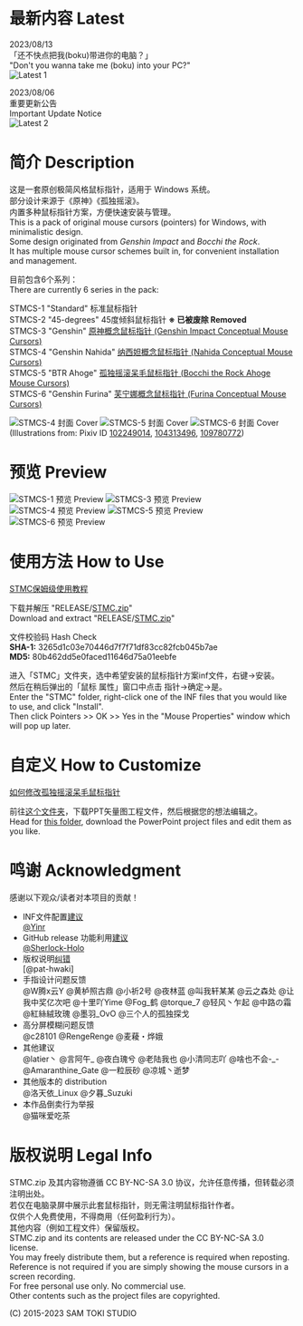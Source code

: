 # 最新内容 Latest

2023/08/13<br>
「还不快点把我(boku)带进你的电脑？」<br>
"Don't you wanna take me (boku) into your PC?"<br>
![Latest 1](/HELP/Latest%201.png)

2023/08/06<br>
重要更新公告<br>
Important Update Notice<br>
![Latest 2](/HELP/Latest%202.png)

# 简介 Description

这是一套原创极简风格鼠标指针，适用于 Windows 系统。<br>
部分设计来源于《原神》《孤独摇滚》。<br>
内置多种鼠标指针方案，方便快速安装与管理。<br>
This is a pack of original mouse cursors (pointers) for Windows, with minimalistic design.<br>
Some design originated from *Genshin Impact* and *Bocchi the Rock*.<br>
It has multiple mouse cursor schemes built in, for convenient installation and management.

目前包含6个系列：<br>
There are currently 6 series in the pack:

STMCS-1 "Standard" 标准鼠标指针<br>
STMCS-2 "45-degrees" 45度倾斜鼠标指针 **※ 已被废除 Removed**<br>
STMCS-3 "Genshin" [原神概念鼠标指针 (Genshin Impact Conceptual Mouse Cursors)](https://bilibili.com/video/BV1WW4y1x7ZY)<br>
STMCS-4 "Genshin Nahida" [纳西妲概念鼠标指针 (Nahida Conceptual Mouse Cursors)](https://bilibili.com/video/BV1Rt4y1K7Z8)<br>
STMCS-5 "BTR Ahoge" [孤独摇滚呆毛鼠标指针 (Bocchi the Rock Ahoge Mouse Cursors)](https://bilibili.com/video/BV1ke4y1F7ge)<br>
STMCS-6 "Genshin Furina" [芙宁娜概念鼠标指针 (Furina Conceptual Mouse Cursors)](https://bilibili.com/video/BV1im4y1H7Xg)

![STMCS-4 封面 Cover](/PREVIEW/STMCS-4%20封面%20Cover.png)
![STMCS-5 封面 Cover](/PREVIEW/STMCS-5%20封面%20Cover.png)
![STMCS-6 封面 Cover](/PREVIEW/STMCS-6%20封面%20Cover.png)
(Illustrations from: Pixiv ID [102249014](https://www.pixiv.net/en/artworks/102249014), [104313496](https://www.pixiv.net/en/artworks/104313496), [109780772](https://www.pixiv.net/en/artworks/109780772))

# 预览 Preview

![STMCS-1 预览 Preview](/PREVIEW/STMCS-1%20预览%20Preview.png)
![STMCS-3 预览 Preview](/PREVIEW/STMCS-3%20预览%20Preview.png)
![STMCS-4 预览 Preview](/PREVIEW/STMCS-4%20预览%20Preview.png)
![STMCS-5 预览 Preview](/PREVIEW/STMCS-5%20预览%20Preview.png)
![STMCS-6 预览 Preview](/PREVIEW/STMCS-6%20预览%20Preview.png)

# 使用方法 How to Use

[STMC保姆级使用教程](/HELP/STMC保姆级使用教程.pdf)

下载并解压 "RELEASE/[STMC.zip](https://github.com/SamToki/IconDesign---Sam-Toki-Mouse-Cursors/raw/master/RELEASE/STMC.zip)"<br>
Download and extract "RELEASE/[STMC.zip](https://github.com/SamToki/IconDesign---Sam-Toki-Mouse-Cursors/raw/master/RELEASE/STMC.zip)"

文件校验码 Hash Check<br>
**SHA-1:** 3265d1c03e70446d7f7f71df83cc82fcb045b7ae<br>
**MD5:** 80b462dd5e0faced11646d75a01eebfe

进入「STMC」文件夹，选中希望安装的鼠标指针方案inf文件，右键→安装。<br>
然后在稍后弹出的「鼠标 属性」窗口中点击 指针→确定→是。<br>
Enter the "STMC" folder, right-click one of the INF files that you would like to use, and click "Install".<br>
Then click Pointers >> OK >> Yes in the "Mouse Properties" window which will pop up later.

# 自定义 How to Customize

[如何修改孤独摇滚呆毛鼠标指针](https://bilibili.com/video/BV1BD4y137dh)

前往[这个文件夹](https://github.com/SamToki/IconDesign---Sam-Toki-Mouse-Cursors/tree/master/PROJECT)，下载PPT矢量图工程文件，然后根据您的想法编辑之。<br>
Head for [this folder](https://github.com/SamToki/IconDesign---Sam-Toki-Mouse-Cursors/tree/master/PROJECT), download the PowerPoint project files and edit them as you like.

# 鸣谢 Acknowledgment

感谢以下观众/读者对本项目的贡献！

- INF文件配置[建议](https://github.com/SamToki/IconDesign---Sam-Toki-Mouse-Cursors/issues/1)<br>[@Yinr](https://github.com/Yinr)
- GitHub release 功能利用[建议](https://github.com/SamToki/IconDesign---Sam-Toki-Mouse-Cursors/issues/3)<br>[@Sherlock-Holo](https://github.com/Sherlock-Holo)
- 版权说明[纠错](https://github.com/SamToki/IconDesign---Sam-Toki-Mouse-Cursors/issues/4)<br>[@pat-hwaki]
- 手指设计问题反馈<br>@W腾x云Y @黄栌照古鼎 @小祈2号 @夜林蓝 @叫我轩某某 @云之森处 @让我中奖亿次吧 @十里吖Yime @Fog_鹤 @torque_7 @轻风丶乍起 @中路の霜 @紅絲絨玫瑰 @墨羽_OvO @三个人的孤独探戈
- 高分屏模糊问题反馈<br>@c28101 @RengeRenge @麦薐・烨娥
- 其他建议<br>@latier丶 @言阿午_ @夜白瑰兮 @老陆我也 @小清同志吖 @啥也不会-_- @Amaranthine_Gate @一粒辰砂 @凉城丶逝梦
- 其他版本的 distribution<br>@洛天依_Linux @夕暮_Suzuki
- 本作品倒卖行为举报<br>@猫咪爱吃茶

# 版权说明 Legal Info

STMC.zip 及其内容物遵循 CC BY-NC-SA 3.0 协议，允许任意传播，但转载必须注明出处。<br>
若仅在电脑录屏中展示此套鼠标指针，则无需注明鼠标指针作者。<br>
仅供个人免费使用，不得商用（任何盈利行为）。<br>
其他内容（例如工程文件）保留版权。<br>
STMC.zip and its contents are released under the CC BY-NC-SA 3.0 license.<br>
You may freely distribute them, but a reference is required when reposting.<br>
Reference is not required if you are simply showing the mouse cursors in a screen recording.<br>
For free personal use only. No commercial use.<br>
Other contents such as the project files are copyrighted.

(C) 2015-2023 SAM TOKI STUDIO
